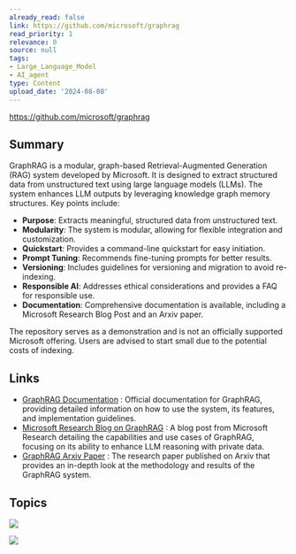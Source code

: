 ```yaml
---
already_read: false
link: https://github.com/microsoft/graphrag
read_priority: 1
relevance: 0
source: null
tags:
- Large_Language_Model
- AI_agent
type: Content
upload_date: '2024-08-08'
---
```


https://github.com/microsoft/graphrag
## Summary

GraphRAG is a modular, graph-based Retrieval-Augmented Generation (RAG) system developed by Microsoft. It is designed to extract structured data from unstructured text using large language models (LLMs). The system enhances LLM outputs by leveraging knowledge graph memory structures. Key points include:

- **Purpose**: Extracts meaningful, structured data from unstructured text.
- **Modularity**: The system is modular, allowing for flexible integration and customization.
- **Quickstart**: Provides a command-line quickstart for easy initiation.
- **Prompt Tuning**: Recommends fine-tuning prompts for better results.
- **Versioning**: Includes guidelines for versioning and migration to avoid re-indexing.
- **Responsible AI**: Addresses ethical considerations and provides a FAQ for responsible use.
- **Documentation**: Comprehensive documentation is available, including a Microsoft Research Blog Post and an Arxiv paper.

The repository serves as a demonstration and is not an officially supported Microsoft offering. Users are advised to start small due to the potential costs of indexing.
## Links

- [GraphRAG Documentation](https://microsoft.github.io/graphrag) : Official documentation for GraphRAG, providing detailed information on how to use the system, its features, and implementation guidelines.
- [Microsoft Research Blog on GraphRAG](https://www.microsoft.com/en-us/research/blog/graphrag-unlocking-llm-discovery-on-narrative-private-data/) : A blog post from Microsoft Research detailing the capabilities and use cases of GraphRAG, focusing on its ability to enhance LLM reasoning with private data.
- [GraphRAG Arxiv Paper](https://arxiv.org/pdf/2404.16130) : The research paper published on Arxiv that provides an in-depth look at the methodology and results of the GraphRAG system.

## Topics

![](topics/Concept/Retrieval%20Augmented%20Generation%20RAG)

![](topics/Concept/Knowledge%20Graph)